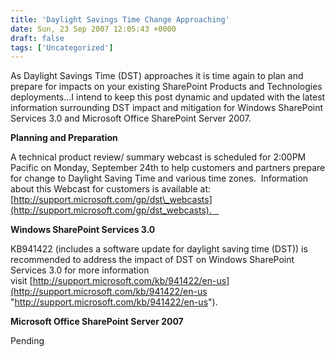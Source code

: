 ```yaml
---
title: 'Daylight Savings Time Change Approaching'
date: Sun, 23 Sep 2007 12:05:43 +0000
draft: false
tags: ['Uncategorized']
---
```


As Daylight Savings Time (DST) approaches it is time again to plan and prepare for impacts on your existing SharePoint Products and Technologies deployments...I intend to keep this post dynamic and updated with the latest information surrounding DST impact and mitigation for Windows SharePoint Services 3.0 and Microsoft Office SharePoint Server 2007.

**Planning and Preparation**

A technical product review/ summary webcast is scheduled for 2:00PM Pacific on Monday, September 24th to help customers and partners prepare for change to Daylight Saving Time and various time zones.  Information about this Webcast for customers is available at: [http://support.microsoft.com/gp/dst\_webcasts](http://support.microsoft.com/gp/dst_webcasts).   

**Windows SharePoint Services 3.0**

KB941422 (includes a software update for daylight saving time (DST)) is recommended to address the impact of DST on Windows SharePoint Services 3.0 for more information visit [http://support.microsoft.com/kb/941422/en-us](http://support.microsoft.com/kb/941422/en-us "http://support.microsoft.com/kb/941422/en-us").

**Microsoft Office SharePoint Server 2007**

Pending